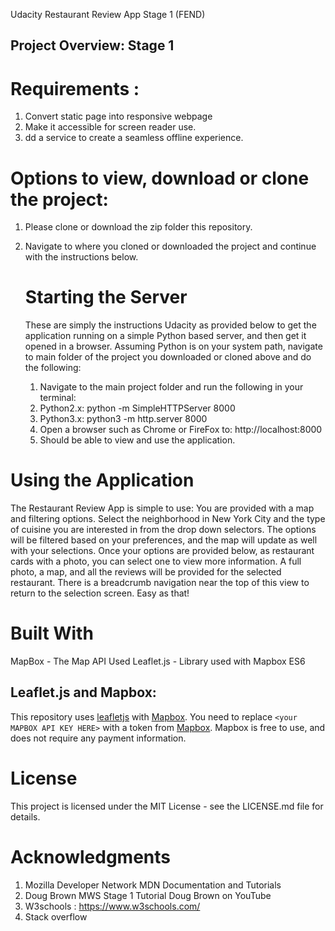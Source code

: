 Udacity Restaurant Review App Stage 1 (FEND)

## Project Overview: Stage 1

# Requirements :
1. Convert static page into responsive webpage
2. Make it accessible for screen reader use.
3. dd a service to create a seamless offline experience.


# Options to view, download or clone the project:
1. Please clone or download the zip folder this repository.
2. Navigate to where you cloned or downloaded the project and continue with the instructions below.
   # Starting the Server
   These are simply the instructions Udacity as provided below to get the application running on a simple Python based server, and then    get it opened in a browser. Assuming Python is on your system path, navigate to main folder of the project you downloaded or cloned      above and do the following:

   1. Navigate to the main project folder and run the following in your terminal:
   2. Python2.x: python -m SimpleHTTPServer 8000
   3. Python3.x: python3 -m http.server 8000
   4. Open a browser such as Chrome or FireFox to:
      http://localhost:8000
   5. Should be able to view and use the application.
   
# Using the Application
The Restaurant Review App is simple to use: You are provided with a map and filtering options. Select the neighborhood in New York City and the type of cuisine you are interested in from the drop down selectors. The options will be filtered based on your preferences, and the map will update as well with your selections. Once your options are provided below, as restaurant cards with a photo, you can select one to view more information. A full photo, a map, and all the reviews will be provided for the selected restaurant. There is a breadcrumb navigation near the top of this view to return to the selection screen. Easy as that!

# Built With
MapBox - The Map API Used
Leaflet.js - Library used with Mapbox
ES6 

## Leaflet.js and Mapbox:

This repository uses [leafletjs](https://leafletjs.com/) with [Mapbox](https://www.mapbox.com/). You need to replace `<your MAPBOX API KEY HERE>` with a token from [Mapbox](https://www.mapbox.com/). Mapbox is free to use, and does not require any payment information.


# License
This project is licensed under the MIT License - see the LICENSE.md file for details.

# Acknowledgments
1. Mozilla Developer Network MDN Documentation and Tutorials
2. Doug Brown MWS Stage 1 Tutorial Doug Brown on YouTube
3. W3schools : https://www.w3schools.com/
4. Stack overflow
